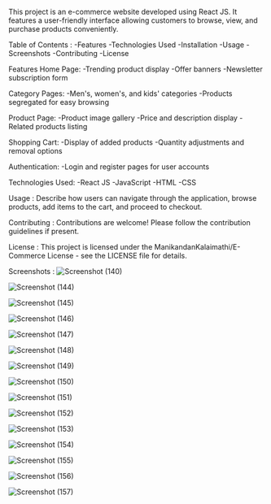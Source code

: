 This project is an e-commerce website developed using React JS. It features a user-friendly interface allowing customers to browse, view, and purchase products conveniently.

Table of Contents :
-Features
-Technologies Used
-Installation
-Usage
-Screenshots
-Contributing
-License

Features
 Home Page:
  -Trending product display
  -Offer banners
  -Newsletter subscription form
  
 Category Pages:
  -Men's, women's, and kids' categories
  -Products segregated for easy browsing
  
 Product Page:
  -Product image gallery
  -Price and description display
  -Related products listing
  
Shopping Cart:
  -Display of added products
  -Quantity adjustments and removal options
  
Authentication:
  -Login and register pages for user accounts
  
Technologies Used:
  -React JS
  -JavaScript
  -HTML
  -CSS

Usage :
Describe how users can navigate through the application, browse products, add items to the cart, and proceed to checkout.

Contributing :
Contributions are welcome! Please follow the contribution guidelines if present.

License :
This project is licensed under the ManikandanKalaimathi/E-Commerce License - see the LICENSE file for details.

Screenshots :
![Screenshot (140)](https://github.com/ManikandanKalaimathi/E-Commerce/assets/120374567/8a97806e-296b-4be9-9695-4ad9ea61c17d)

![Screenshot (144)](https://github.com/ManikandanKalaimathi/E-Commerce/assets/120374567/d8c7b8e0-3f3c-45b9-810f-566144175223)

![Screenshot (145)](https://github.com/ManikandanKalaimathi/E-Commerce/assets/120374567/61daef02-e6e8-47c1-a47f-508f58388fb0)


![Screenshot (146)](https://github.com/ManikandanKalaimathi/E-Commerce/assets/120374567/f6d611e5-00ca-46a5-8af2-8e87073867a4)


![Screenshot (147)](https://github.com/ManikandanKalaimathi/E-Commerce/assets/120374567/67c36c37-d4e0-423f-9a36-9427d07f6e7d)

![Screenshot (148)](https://github.com/ManikandanKalaimathi/E-Commerce/assets/120374567/9ea58ea1-6bd8-4cfa-ad09-8175f7f631bf)

![Screenshot (149)](https://github.com/ManikandanKalaimathi/E-Commerce/assets/120374567/a6117f68-bd89-436a-aff5-1c4c6c961a0d)

![Screenshot (150)](https://github.com/ManikandanKalaimathi/E-Commerce/assets/120374567/18894663-ec2f-4c34-a392-0029fb384ff9)


![Screenshot (151)](https://github.com/ManikandanKalaimathi/E-Commerce/assets/120374567/944d2da5-ecb3-45f9-8bd7-c3ba33df1a77)


![Screenshot (152)](https://github.com/ManikandanKalaimathi/E-Commerce/assets/120374567/8aebbac0-31c3-455b-88d7-3b8856041013)

![Screenshot (153)](https://github.com/ManikandanKalaimathi/E-Commerce/assets/120374567/f0f4cc0d-35be-4248-9cdb-e199884e3ad2)

![Screenshot (154)](https://github.com/ManikandanKalaimathi/E-Commerce/assets/120374567/14dda30b-c5fb-49ef-b93f-c41c502b017e)


![Screenshot (155)](https://github.com/ManikandanKalaimathi/E-Commerce/assets/120374567/8e3cf096-fd94-42d6-95ae-d4beebad70a2)


![Screenshot (156)](https://github.com/ManikandanKalaimathi/E-Commerce/assets/120374567/c6cb289f-1ffa-4575-8dae-9a4e2f9cbe38)



![Screenshot (157)](https://github.com/ManikandanKalaimathi/E-Commerce/assets/120374567/8df78a6b-b947-488f-8434-bd163c070a09)

